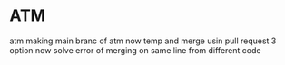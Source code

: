 # ATM
atm making
main branc of atm now temp and merge usin pull request 3 option
now solve error of merging on same line from different code

